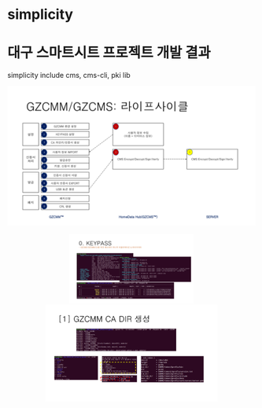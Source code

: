 # simplicity
# 대구 스마트시트 프로젝트 개발 결과

simplicity include cms, cms-cli, pki lib 


![life cycle](gzcmm_life_cycle.png)


<p align="center"> <img src="gzcmm_keypass.png" width="50%" title="hover text"> <img src="gzcmm_ca_dir.png" width="350" alt="accessibility text"> </p>
